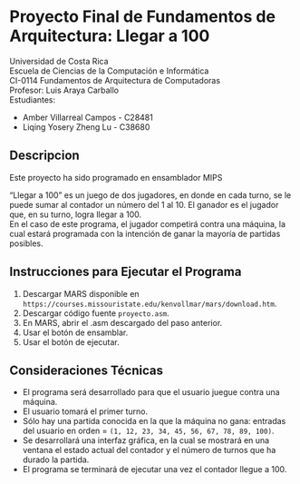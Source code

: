 # Proyecto Final de Fundamentos de Arquitectura: Llegar a 100

Universidad de Costa Rica <br />
Escuela de Ciencias de la Computación e Informática <br />
CI-0114 Fundamentos de Arquitectura de Computadoras <br />
Profesor: Luis Araya Carballo <br />
Estudiantes:
- Amber Villarreal Campos - C28481
- Liqing Yosery Zheng Lu - C38680

## Descripcion
Este proyecto ha sido programado en ensamblador MIPS <br />

“Llegar a 100” es un juego de dos jugadores, en donde en cada turno, se le puede sumar al contador un número del 1 al 10. El ganador es el jugador que, en su turno, logra llegar a 100. <br />
En el caso de este programa, el jugador competirá contra una máquina, la cual estará programada con la intención de ganar la mayoría de partidas posibles.

## Instrucciones para Ejecutar el Programa
1. Descargar MARS disponible en `https://courses.missouristate.edu/kenvollmar/mars/download.htm`.
2. Descargar código fuente `proyecto.asm`.
3. En MARS, abrir el .asm descargado del paso anterior.
4. Usar el botón de ensamblar.
5. Usar el botón de ejecutar.

## Consideraciones Técnicas
- El programa será desarrollado para que el usuario juegue contra una máquina.
- El usuario tomará el primer turno.
- Sólo hay una partida conocida en la que la máquina no gana: entradas del usuario en orden = `(1, 12, 23, 34, 45, 56, 67, 78, 89, 100)`.
- Se desarrollará una interfaz gráfica, en la cual se mostrará en una ventana el estado actual del contador y el número de turnos que ha durado la partida.
- El programa se terminará de ejecutar una vez el contador llegue a 100.
